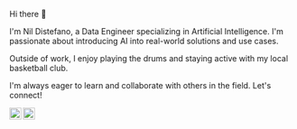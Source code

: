 
Hi there 👋

I'm Nil Distefano, a Data Engineer specializing in Artificial Intelligence. I'm passionate about introducing AI into real-world solutions and use cases.

Outside of work, I enjoy playing the drums and staying active with my local basketball club.

I'm always eager to learn and collaborate with others in the field. Let's connect!

<a href="https://www.linkedin.com/in/nildistefano"><img align="left" src="https://raw.githubusercontent.com/yushi1007/yushi1007/main/images/linkedin.svg" alt="Nil Distefano | LinkedIn" width="21px"/></a>

<a href="mailto:disnil7@gmail.com"><img align="left" src="https://raw.githubusercontent.com/yushi1007/yushi1007/main/images/mail.svg" alt="Nil Distefano | Mail" width="21px"/></a>

